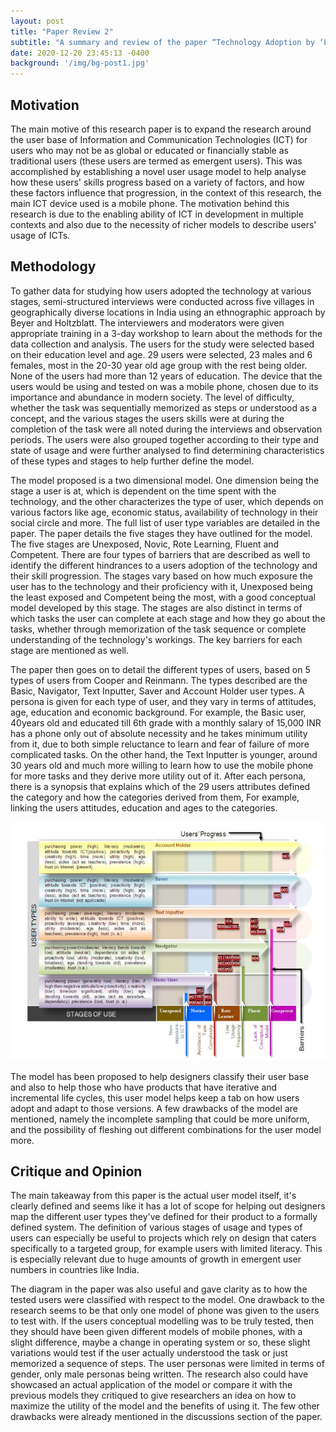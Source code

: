```yaml
---
layout: post
title: "Paper Review 2"
subtitle: "A summary and review of the paper “Technology Adoption by ‘Emergent’ Users –The User-Usage Model” presented by Anirudha Joshi et al. at APCHI 2013"
date: 2020-12-20 23:45:13 -0400
background: '/img/bg-post1.jpg'
---
```

## Motivation
The main motive of this research paper is to expand the research around the user base of Information and Communication Technologies (ICT) for users who may not be as global or educated or financially stable as traditional users (these users are termed as emergent users). This was accomplished by establishing a novel user usage model to help analyse how these users' skills progress based on a variety of factors, and how
these factors influence that progression, in the context of this research, the main ICT device used is a mobile phone. The motivation behind this research is due to the enabling ability of ICT in development in multiple contexts and also due to the necessity of richer models to describe users' usage of ICTs.  

## Methodology
To gather data for studying how users adopted the technology at various stages, semi-structured interviews were conducted across five villages in geographically diverse locations in India using an ethnographic approach by Beyer and Holtzblatt. The interviewers and moderators were given appropriate training in a 3-day workshop to learn about the methods for the data collection and analysis. The users for the study were selected based on their education level and age. 29 users were selected, 23 males and 6 females, most in the 20-30 year old age group with the rest being older. None of the users had more than 12 years of education. The device that the users would be using and tested on was a mobile phone, chosen due to its importance and abundance in modern society. The level of difficulty, whether the task was sequentially memorized as steps or understood as a concept, and the various stages the users skills were at during the completion of the task were all noted during the interviews and observation periods. The users were also grouped together according to their type and state of usage and were further analysed to find determining characteristics of these types and stages to help further define the model. 

The model proposed is a two dimensional model. One dimension being the stage a user is at, which is dependent on the time spent with the technology, and the other characterizes the type of user, which depends on various factors like age, economic status, availability of technology in their social circle and more. The full list of user type variables are detailed in the paper. The paper details the five stages they have outlined for the model. The five stages are Unexposed, Novic, Rote Learning, Fluent and Competent. There are four types of barriers that are described as well to identify the different hindrances to a users adoption of the technology and their skill progression. The stages vary based on how much exposure the user has to the technology and their proficiency with it, Unexposed being the least exposed and Competent being the most, with a good conceptual model developed by this stage. The stages are also distinct in terms of which tasks the user can complete at each stage and how they go about the tasks, whether through memorization of the task sequence or complete understanding of the technology's workings. The key barriers for each stage are mentioned as well.

The paper then goes on to detail the different types of users, based on 5 types of users from Cooper and Reinmann. The types described are the Basic, Navigator, Text Inputter, Saver and Account Holder user types. A persona is given for each type of user, and they vary in terms of attitudes, age, education and economic background. For example, the Basic user, 40years old and educated till 6th grade with a monthly salary
of 15,000 INR has a phone only out of absolute necessity and he takes minimum utility from it, due to both simple reluctance to learn and fear of failure of more complicated tasks. On the other hand, the Text Inputter is younger, around 30 years old and much more willing to learn how to use the mobile phone for more tasks and they derive more utility out of it. After each persona, there is a synopsis that explains which of the 29
users attributes defined the category and how the categories derived from them, For example, linking the users attitudes, education and ages to the categories.

<img src="/img/posts/PR2.jpg" alt="Qualitative Results" class = "center"/>

The model has been proposed to help designers classify their user base and also to help those who have products that have iterative and incremental life cycles, this user model helps keep a tab on how users adopt and adapt to those versions. A few drawbacks of the model are mentioned, namely the incomplete sampling that could be more uniform, and the possibility of fleshing out different combinations for the user
model more.

## Critique and Opinion
The main takeaway from this paper is the actual user model itself, it's clearly defined and seems like it has a lot of scope for helping out designers map the different user types they've defined for their product to a formally defined system. The definition of various stages of usage
and types of users can especially be useful to projects which rely on design that caters specifically to a targeted group, for example users with limited literacy. This is especially relevant due to huge amounts of growth in emergent user numbers in countries like India. 

The diagram in the paper was also useful and gave clarity as to how the tested users were classified with respect to the model. One drawback to the research seems to be that only one model of phone was given to the users to test with. If the users conceptual modelling was to be truly tested, then they should have been given different models of mobile phones, with a slight difference, maybe a change in operating system or so, these slight variations would test if the user actually understood the task or just memorized a sequence of steps. The user personas were limited in terms of gender, only male personas being written. The research also could have showcased an actual application of the model or compare it with the previous models they critiqued to give researchers an idea on how to maximize the utility of the model and the benefits of using it. The few other drawbacks were already mentioned in the discussions section of the paper.